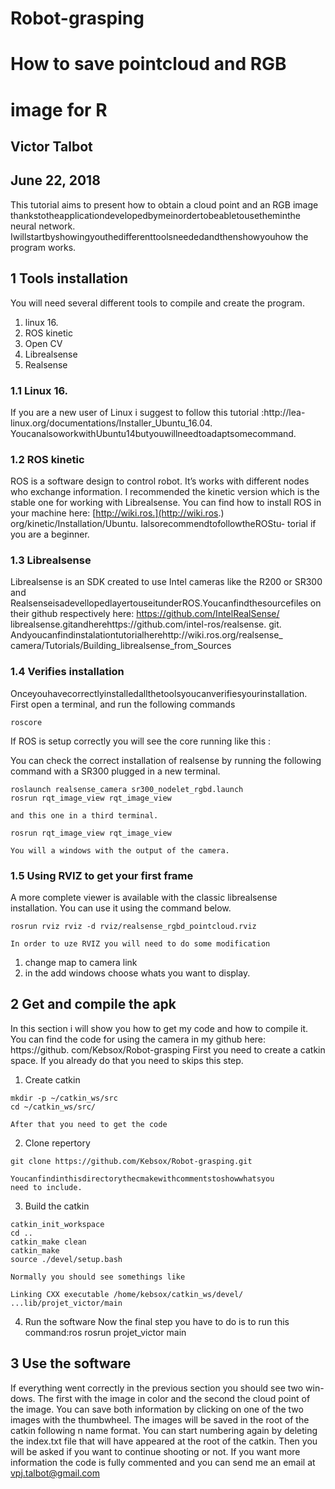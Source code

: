 # Robot-grasping
# How to save pointcloud and RGB

# image for R

## Victor Talbot

## June 22, 2018

This tutorial aims to present how to obtain a cloud point and an RGB image
thankstotheapplicationdevelopedbymeinordertobeabletousetheminthe
neural network.
Iwillstartbyshowingyouthedifferenttoolsneededandthenshowyouhow
the program works.

## 1 Tools installation

You will need several different tools to compile and create the program.

1. linux 16.
2. ROS kinetic
3. Open CV
4. Librealsense
5. Realsense

### 1.1 Linux 16.

If you are a new user of Linux i suggest to follow this tutorial :http://lea-
linux.org/documentations/Installer_Ubuntu_16.04.
YoucanalsoworkwithUbuntu14butyouwillneedtoadaptsomecommand.


### 1.2 ROS kinetic

ROS is a software design to control robot. It’s works with different nodes who
exchange information. I recommended the kinetic version which is the stable
one for working with Librealsense.
You can find how to install ROS in your machine here: [http://wiki.ros.](http://wiki.ros.)
org/kinetic/Installation/Ubuntu. IalsorecommendtofollowtheROStu-
torial if you are a beginner.

### 1.3 Librealsense

Librealsense is an SDK created to use Intel cameras like the R200 or SR300 and
RealsenseisadevellopedlayertouseitunderROS.Youcanfindthesourcefiles
on their github respectively here: https://github.com/IntelRealSense/
librealsense.gitandherehttps://github.com/intel-ros/realsense.
git. Andyoucanfindinstalationtutorialherehttp://wiki.ros.org/realsense_
camera/Tutorials/Building_librealsense_from_Sources

### 1.4 Verifies installation

Onceyouhavecorrectlyinstalledallthetoolsyoucanverifiesyourinstallation.
First open a terminal, and run the following commands

```
roscore
```
If ROS is setup correctly you will see the core running like this :

You can check the correct installation of realsense by running the following
command with a SR300 plugged in a new terminal.

```
roslaunch realsense_camera sr300_nodelet_rgbd.launch
rosrun rqt_image_view rqt_image_view
```

```
and this one in a third terminal.
```
```
rosrun rqt_image_view rqt_image_view
```
```
You will a windows with the output of the camera.
```
### 1.5 Using RVIZ to get your first frame

A more complete viewer is available with the classic librealsense installation.
You can use it using the command below.

```
rosrun rviz rviz -d rviz/realsense_rgbd_pointcloud.rviz
```
```
In order to uze RVIZ you will need to do some modification
```
1. change map to camera link
2. in the add windows choose whats you want to display.

## 2 Get and compile the apk

In this section i will show you how to get my code and how to compile it. You
can find the code for using the camera in my github here: https://github.
com/Kebsox/Robot-grasping
First you need to create a catkin space. If you already do that you need to
skips this step.


1. Create catkin

```
mkdir -p ~/catkin_ws/src
cd ~/catkin_ws/src/
```
```
After that you need to get the code
```
2. Clone repertory

```
git clone https://github.com/Kebsox/Robot-grasping.git
```
```
Youcanfindinthisdirectorythecmakewithcommentstoshowwhatsyou
need to include.
```
3. Build the catkin

```
catkin_init_workspace
cd ..
catkin_make clean
catkin_make
source ./devel/setup.bash
```
```
Normally you should see somethings like
```
```
Linking CXX executable /home/kebsox/catkin_ws/devel/
...lib/projet_victor/main
```
4. Run the software
    Now the final step you have to do is to run this command:ros
       rosrun projet_victor main

## 3 Use the software

If everything went correctly in the previous section you should see two win-
dows.
The first with the image in color and the second the cloud point of the image.
You can save both information by clicking on one of the two images with the
thumbwheel. The images will be saved in the root of the catkin following n
name format. You can start numbering again by deleting the index.txt file that
will have appeared at the root of the catkin.
Then you will be asked if you want to continue shooting or not.
If you want more information the code is fully commented and you can send
me an email at vpj.talbot@gmail.com
